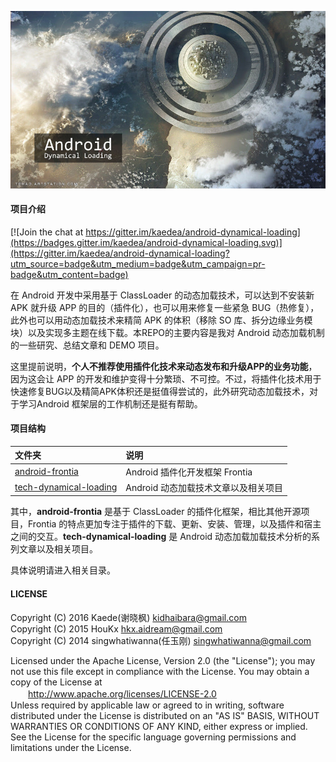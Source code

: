 
![android-dynamical-loading](tech-dynamical-loading/doc/dl.jpg "android-dynamical-loading")

#### 项目介绍

[![Join the chat at https://gitter.im/kaedea/android-dynamical-loading](https://badges.gitter.im/kaedea/android-dynamical-loading.svg)](https://gitter.im/kaedea/android-dynamical-loading?utm_source=badge&utm_medium=badge&utm_campaign=pr-badge&utm_content=badge)

在 Android 开发中采用基于 ClassLoader 的动态加载技术，可以达到不安装新 APK 就升级 APP 的目的（插件化），也可以用来修复一些紧急 BUG（热修复），此外也可以用动态加载技术来精简 APK 的体积（移除 SO 库、拆分边缘业务模块）以及实现多主题在线下载。本REPO的主要内容是我对 Android 动态加载机制的一些研究、总结文章和 DEMO 项目。

这里提前说明，**个人不推荐使用插件化技术来动态发布和升级APP的业务功能**，因为这会让 APP 的开发和维护变得十分繁琐、不可控。不过，将插件化技术用于快速修复BUG以及精简APK体积还是挺值得尝试的，此外研究动态加载技术，对于学习Android 框架层的工作机制还是挺有帮助。

#### 项目结构
| 文件夹        |     说明     |
| :----------- | :-----------|
|[android-frontia](android-frontia/) | Android 插件化开发框架 Frontia |
|[tech-dynamical-loading](/tech-dynamical-loading) | Android 动态加载技术文章以及相关项目 |

其中，**android-frontia** 是基于 ClassLoader 的插件化框架，相比其他开源项目，Frontia 的特点更加专注于插件的下载、更新、安装、管理，以及插件和宿主之间的交互。**tech-dynamical-loading** 是 Android 动态加载加载技术分析的系列文章以及相关项目。

具体说明请进入相关目录。

#### LICENSE
Copyright (C) 2016 Kaede(谢晓枫) <kidhaibara@gmail.com> <br>
Copyright (C) 2015 HouKx <hkx.aidream@gmail.com> <br>
Copyright (C) 2014 singwhatiwanna(任玉刚) <singwhatiwanna@gmail.com>

Licensed under the Apache License, Version 2.0 (the "License");
you may not use this file except in compliance with the License.
You may obtain a copy of the License at  <br>
　　http://www.apache.org/licenses/LICENSE-2.0 <br>
Unless required by applicable law or agreed to in writing, software
distributed under the License is distributed on an "AS IS" BASIS,
WITHOUT WARRANTIES OR CONDITIONS OF ANY KIND, either express or implied.
See the License for the specific language governing permissions and
limitations under the License.
